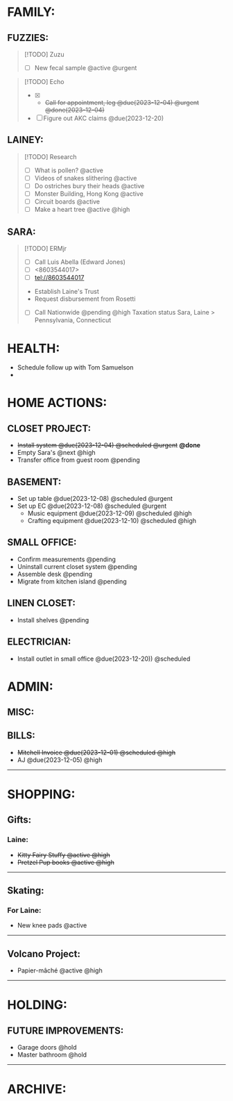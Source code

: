 # FAMILY:
## FUZZIES:
> [!TODO] Zuzu
> - [ ] New fecal sample @active @urgent

> [!TODO] Echo
> - [x] - ~~Call for appointment, leg @due(2023-12-04) @urgent @done(2023-12-04)~~
> - [ ] Figure out AKC claims @due(2023-12-20)

## LAINEY:
> [!TODO] Research
> - [ ] What is pollen? @active
> - [ ] Videos of snakes slithering @active
> - [ ] Do ostriches bury their heads @active
> - [ ] Monster Building, Hong Kong @active
> - [ ] Circuit boards @active
> - [ ] Make a heart tree @active @high

## SARA:
> [!TODO] ERMjr
> - [ ] Call Luis Abella (Edward Jones)
> - [ ] <8603544017>
> - [ ] <tel://8603544017>
   > - Establish Laine's Trust
   > - Request disbursement from Rosetti
> - [ ] Call Nationwide @pending @high
   > Taxation status
   > Sara, Laine
    > Pennsylvania, Connecticut

# HEALTH:
- Schedule follow up with Tom Samuelson
- 

# HOME ACTIONS:
## CLOSET PROJECT:
-  ~~Install system @due(2023-12-04) @scheduled @urgent~~ **@done**
-  Empty Sara's @next @high
-  Transfer office from guest room @pending

## BASEMENT:
- Set up table @due(2023-12-08) @scheduled @urgent
- Set up EC @due(2023-12-08) @scheduled @urgent
    - Music equipment @due(2023-12-09) @scheduled @high
    - Crafting equipment @due(2023-12-10) @scheduled @high

## SMALL OFFICE:
- Confirm measurements @pending
- Uninstall current closet system @pending
- Assemble desk @pending
- Migrate from kitchen island @pending

## LINEN CLOSET:
- Install shelves @pending

## ELECTRICIAN:
- Install outlet in small office @due(2023-12-20)) @scheduled

# ADMIN:
## MISC:
## BILLS:
- ~~Mitchell Invoice @due(2023-12-01) @scheduled @high~~
- AJ @due(2023-12-05) @high

---

# SHOPPING:
## Gifts:
### Laine:
-  ~~Kitty Fairy Stuffy @active @high~~
-  ~~Pretzel Pup books @active @high~~
---
## Skating:
### For Laine:
- New knee pads @active
---
## Volcano Project:
- Papier-mâché @active @high
---
# HOLDING:
## FUTURE IMPROVEMENTS:
- Garage doors @hold
- Master bathroom @hold

---

# ARCHIVE: